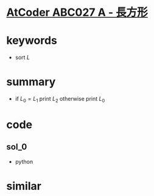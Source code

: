 # [AtCoder ABC027 A - 長方形](https://atcoder.jp/contests/abc027/tasks/abc027_a)


# keywords
- sort $L$


# summary
- if $L_0 = L_1$ print $L_2$ otherwise print $L_0$


# code 
## sol_0
- python

# similar
